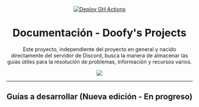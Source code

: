 <div align="center">
  <a href="https://github.com/doofysP/DocsDP/actions">
  <img src="https://github.com/doofysP/DocsDP/actions/workflows/deploy.yml/badge.svg" alt="Deploy GH Actions"></img>
  </a>
</div>

<div align="center">
  <h1>Documentación - Doofy's Projects</h1>


Este proyecto, independiente del proyecto en general y nacido directamente del servidor de Discord, busca la manera de almacenar las guías útiles para la resolución de problemas, información y recursos varios.
</div>


<div align="center"> 
  <a href="https://discord.gg/doofy-s-projects-704042607600205956" target="_blank"><img src="https://invidget.switchblade.xyz/doofy-s-projects-704042607600205956/?language=es"></a>
</div>

---

<div align="center">
  <h2>Guías a desarrollar (Nueva edición - En progreso)</h2>